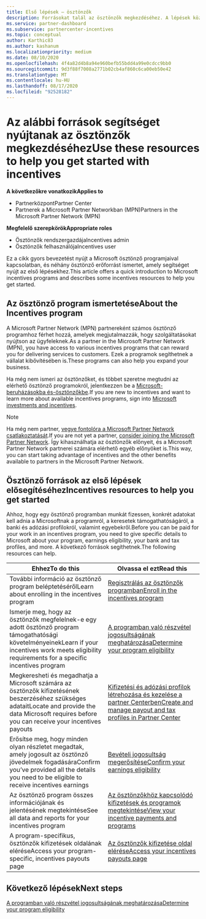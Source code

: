 ```yaml
---
title: Első lépések – ösztönzők
description: Forrásokat talál az ösztönzők megkezdéséhez. A lépések közé tartozik a jogosultsági követelmények teljesítésének megerősítése, valamint a bank-, adó-és kifizetési adatok beküldése.
ms.service: partner-dashboard
ms.subservice: partnercenter-incentives
ms.topic: conceptual
author: Karthic83
ms.author: kashanum
ms.localizationpriority: medium
ms.date: 08/10/2020
ms.openlocfilehash: 4f4a82d4b8a94e960befb55bdd4a99e0cdcc9bb0
ms.sourcegitcommit: 9d3f88f7008a2771b02cb4af860c6ca00eb50e42
ms.translationtype: MT
ms.contentlocale: hu-HU
ms.lasthandoff: 08/17/2020
ms.locfileid: "92528182"
---
```

# <a name="use-these-resources-to-help-you-get-started-with-incentives"></a><span data-ttu-id="0ea37-104">Az alábbi források segítséget nyújtanak az ösztönzők megkezdéséhez</span><span class="sxs-lookup"><span data-stu-id="0ea37-104">Use these resources to help you get started with incentives</span></span>

<span data-ttu-id="0ea37-105">**A következőkre vonatkozik**</span><span class="sxs-lookup"><span data-stu-id="0ea37-105">**Applies to**</span></span>

- <span data-ttu-id="0ea37-106">Partnerközpont</span><span class="sxs-lookup"><span data-stu-id="0ea37-106">Partner Center</span></span>
- <span data-ttu-id="0ea37-107">Partnerek a Microsoft Partner Networkban (MPN)</span><span class="sxs-lookup"><span data-stu-id="0ea37-107">Partners in the Microsoft Partner Network (MPN)</span></span>

<span data-ttu-id="0ea37-108">**Megfelelő szerepkörök**</span><span class="sxs-lookup"><span data-stu-id="0ea37-108">**Appropriate roles**</span></span>

- <span data-ttu-id="0ea37-109">Ösztönzők rendszergazdája</span><span class="sxs-lookup"><span data-stu-id="0ea37-109">Incentives admin</span></span>
- <span data-ttu-id="0ea37-110">Ösztönzők felhasználója</span><span class="sxs-lookup"><span data-stu-id="0ea37-110">Incentives user</span></span>

<span data-ttu-id="0ea37-111">Ez a cikk gyors bevezetést nyújt a Microsoft ösztönző programjaival kapcsolatban, és néhány ösztönző erőforrást ismertet, amely segítséget nyújt az első lépésekhez.</span><span class="sxs-lookup"><span data-stu-id="0ea37-111">This article offers a quick introduction to Microsoft incentives programs and describes some incentives resources to help you get started.</span></span>

## <a name="about-the-incentives-program"></a><span data-ttu-id="0ea37-112">Az ösztönző program ismertetése</span><span class="sxs-lookup"><span data-stu-id="0ea37-112">About the Incentives program</span></span>

<span data-ttu-id="0ea37-113">A Microsoft Partner Network (MPN) partnereként számos ösztönző programhoz férhet hozzá, amelyek megjutalmazzák, hogy szolgáltatásokat nyújtson az ügyfeleknek.</span><span class="sxs-lookup"><span data-stu-id="0ea37-113">As a partner in the Microsoft Partner Network (MPN), you have access to various incentives programs that can reward you for delivering services to customers.</span></span> <span data-ttu-id="0ea37-114">Ezek a programok segíthetnek a vállalat kibővítésében is.</span><span class="sxs-lookup"><span data-stu-id="0ea37-114">These programs can also help you expand your business.</span></span>

<span data-ttu-id="0ea37-115">Ha még nem ismeri az ösztönzőket, és többet szeretne megtudni az elérhető ösztönző programokról, jelentkezzen be a [Microsoft-beruházásokba és-ösztönzőkbe](https://partner.microsoft.com/membership/partner-incentives).</span><span class="sxs-lookup"><span data-stu-id="0ea37-115">If you are new to incentives and want to learn more about available incentives programs, sign into [Microsoft investments and incentives](https://partner.microsoft.com/membership/partner-incentives).</span></span>

> [!NOTE]
> <span data-ttu-id="0ea37-116">Ha még nem partner, [vegye fontolóra a Microsoft Partner Network csatlakoztatását](https://partner.microsoft.com/membership).</span><span class="sxs-lookup"><span data-stu-id="0ea37-116">If you are not yet a partner, [consider joining the Microsoft Partner Network](https://partner.microsoft.com/membership).</span></span> <span data-ttu-id="0ea37-117">Így kihasználhatja az ösztönzők előnyeit, és a Microsoft Partner Network partnerei számára elérhető egyéb előnyöket is.</span><span class="sxs-lookup"><span data-stu-id="0ea37-117">This way, you can start taking advantage of incentives and the other benefits available to partners in the Microsoft Partner Network.</span></span>  

## <a name="incentives-resources-to-help-you-get-started"></a><span data-ttu-id="0ea37-118">Ösztönző források az első lépések elősegítéséhez</span><span class="sxs-lookup"><span data-stu-id="0ea37-118">Incentives resources to help you get started</span></span>

<span data-ttu-id="0ea37-119">Ahhoz, hogy egy ösztönző programban munkát fizessen, konkrét adatokat kell adnia a Microsoftnak a programról, a keresetek támogathatóságáról, a banki és adózási profilokról, valamint egyebekről.</span><span class="sxs-lookup"><span data-stu-id="0ea37-119">Before you can be paid for your work in an incentives program, you need to give specific details to Microsoft about your program, earnings eligibility, your bank and tax profiles, and more.</span></span> <span data-ttu-id="0ea37-120">A következő források segíthetnek.</span><span class="sxs-lookup"><span data-stu-id="0ea37-120">The following resources can help.</span></span>

|  <span data-ttu-id="0ea37-121">**Ehhez**</span><span class="sxs-lookup"><span data-stu-id="0ea37-121">**To do this**</span></span>  |  <span data-ttu-id="0ea37-122">**Olvassa el ezt**</span><span class="sxs-lookup"><span data-stu-id="0ea37-122">**Read this**</span></span>  |
|--------------|-----------|
| <span data-ttu-id="0ea37-123">További információ az ösztönző program beléptetéséről</span><span class="sxs-lookup"><span data-stu-id="0ea37-123">Learn about enrolling in the incentives program</span></span> | [<span data-ttu-id="0ea37-124">Regisztrálás az ösztönzők programban</span><span class="sxs-lookup"><span data-stu-id="0ea37-124">Enroll in the incentives program</span></span>](incentives-enroll.md)  |
| <span data-ttu-id="0ea37-125">Ismerje meg, hogy az ösztönzők megfelelnek-e egy adott ösztönző program támogathatósági követelményeinek</span><span class="sxs-lookup"><span data-stu-id="0ea37-125">Learn if your incentives work meets eligibility requirements for a specific incentives program</span></span> | [<span data-ttu-id="0ea37-126">A programban való részvétel jogosultságának meghatározása</span><span class="sxs-lookup"><span data-stu-id="0ea37-126">Determine your program eligibility</span></span>](incentives-determined-your-program-eligibility.md)  |
| <span data-ttu-id="0ea37-127">Megkeresheti és megadhatja a Microsoft számára az ösztönzők kifizetésének beszerzéséhez szükséges adatait</span><span class="sxs-lookup"><span data-stu-id="0ea37-127">Locate and provide the data Microsoft requires before you can receive your incentives payouts</span></span> | [<span data-ttu-id="0ea37-128">Kifizetési és adózási profilok létrehozása és kezelése a partner Centerben</span><span class="sxs-lookup"><span data-stu-id="0ea37-128">Create and manage payout and tax profiles in Partner Center</span></span>](incentives-create-and-manage-your-payout-and-tax-profiles.md)  |
| <span data-ttu-id="0ea37-129">Erősítse meg, hogy minden olyan részletet megadtak, amely jogosult az ösztönző jövedelmek fogadására</span><span class="sxs-lookup"><span data-stu-id="0ea37-129">Confirm you’ve provided all the details you need to be eligible to receive incentives earnings</span></span> | [<span data-ttu-id="0ea37-130">Bevételi jogosultság megerősítése</span><span class="sxs-lookup"><span data-stu-id="0ea37-130">Confirm your earnings eligibility</span></span>](incentives-confirm-your-earnings-eligibility.md)  |
| <span data-ttu-id="0ea37-131">Az ösztönző program összes információjának és jelentésének megtekintése</span><span class="sxs-lookup"><span data-stu-id="0ea37-131">See all data and reports for your incentives program</span></span> | [<span data-ttu-id="0ea37-132">Az ösztönzőkhöz kapcsolódó kifizetések és programok megtekintése</span><span class="sxs-lookup"><span data-stu-id="0ea37-132">View your incentive payments and programs</span></span>](understand-incentive-payouts.md)  |
| <span data-ttu-id="0ea37-133">A program-specifikus, ösztönzők kifizetések oldalának elérése</span><span class="sxs-lookup"><span data-stu-id="0ea37-133">Access your program-specific, incentives payouts page</span></span> | [<span data-ttu-id="0ea37-134">Az ösztönzők kifizetése oldal elérése</span><span class="sxs-lookup"><span data-stu-id="0ea37-134">Access your incentives payouts page</span></span>](incentives-unified-user-guide.md)  |

## <a name="next-steps"></a><span data-ttu-id="0ea37-135">Következő lépések</span><span class="sxs-lookup"><span data-stu-id="0ea37-135">Next steps</span></span>

[<span data-ttu-id="0ea37-136">A programban való részvétel jogosultságának meghatározása</span><span class="sxs-lookup"><span data-stu-id="0ea37-136">Determine your program eligibility</span></span>](incentives-determined-your-program-eligibility.md)